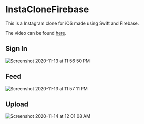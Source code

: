 # InstaCloneFirebase

This is a Instagram clone for iOS made using Swift and Firebase.

The video can be found [here](https://www.youtube.com/watch?v=96gH_AnBIGU&feature=youtu.be).

## Sign In
![Screenshot 2020-11-13 at 11 56 50 PM](https://user-images.githubusercontent.com/35381035/99107726-4ab87e00-260c-11eb-8470-7a122480e7b2.png)

## Feed
![Screenshot 2020-11-13 at 11 57 11 PM](https://user-images.githubusercontent.com/35381035/99107747-5146f580-260c-11eb-8783-4d30e9f2211a.png)

## Upload
![Screenshot 2020-11-14 at 12 01 08 AM](https://user-images.githubusercontent.com/35381035/99107874-86ebde80-260c-11eb-8a9c-06a3134ca4e8.png)





